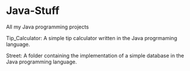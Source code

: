 # Java-Stuff
All my Java programming projects

  Tip_Calculator:
    A simple tip calculator written in the Java progrmaming language.
    
  Street: 
    A folder containing the implementation of a simple database in the Java programming language.
